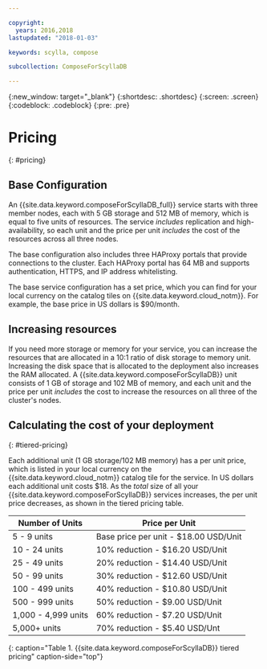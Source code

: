 ```yaml
---

copyright:
  years: 2016,2018
lastupdated: "2018-01-03"

keywords: scylla, compose

subcollection: ComposeForScyllaDB

---
```


{:new_window: target="_blank"}
{:shortdesc: .shortdesc}
{:screen: .screen}
{:codeblock: .codeblock}
{:pre: .pre}

# Pricing
{: #pricing}

## Base Configuration

An {{site.data.keyword.composeForScyllaDB_full}} service starts with three member nodes, each with 5 GB storage and 512 MB of memory, which is equal to five units of resources. The service _includes_ replication and high-availability, so each unit and the price per unit _includes_ the cost of the resources across all three nodes.

The base configuration also includes three HAProxy portals that provide connections to the cluster. Each HAProxy portal has 64 MB and supports authentication, HTTPS, and IP address whitelisting.

The base service configuration has a set price, which you can find for your local currency on the catalog tiles on {{site.data.keyword.cloud_notm}}. For example, the base price in US dollars is $90/month.

## Increasing resources

If you need more storage or memory for your service, you can increase the resources that are allocated in a 10:1 ratio of disk storage to memory unit. Increasing the disk space that is allocated to the deployment also increases the RAM allocated. A {{site.data.keyword.composeForScyllaDB}} unit consists of 1 GB of storage and 102 MB of memory, and each unit and the price per unit _includes_ the cost to increase the resources on all three of the cluster's nodes.

## Calculating the cost of your deployment
{: #tiered-pricing}

Each additional unit (1 GB storage/102 MB memory) has a per unit price, which is listed in your local currency on the {{site.data.keyword.cloud_notm}} catalog tile for the service. In US dollars each additional unit costs $18. As the _total_ size of all your {{site.data.keyword.composeForScyllaDB}} services increases, the per unit price decreases, as shown in the tiered pricing table.

Number of Units|Price per Unit
----------|-----------
5 - 9 units|Base price per unit - $18.00 USD/Unit
10 - 24 units|10% reduction - $16.20 USD/Unit
25 - 49 units|20% reduction - $14.40 USD/Unit
50 - 99 units|30% reduction - $12.60 USD/Unit
100 - 499 units|40% reduction - $10.80 USD/Unit
500 - 999 units|50% reduction - $9.00 USD/Unit
1,000 - 4,999 units|60% reduction - $7.20 USD/Unit
5,000+ units|70% reduction - $5.40 USD/Unt
{: caption="Table 1. {{site.data.keyword.composeForScyllaDB}} tiered pricing" caption-side="top"}
